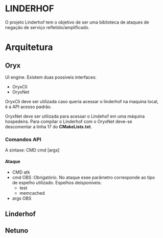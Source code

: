 # LINDERHOF  
  
O projeto Linderhof tem o objetivo de ser uma biblioteca de ataques de negação de serviço refletido/amplificado.  
  
  
# Arquitetura

## Oryx
UI engine.
Existem duas possíveis interfaces:

 - OryxCli
 - OryxNet

OryxCli deve ser utilizada caso queria acessar o linderhof na maquina local, é a API acesso padrão. 

OryxNet deve ser utilizada para acessar o Lindehof em uma máquina hospedeira. Para compilar o Linderhof com o OryxNet deve-se descomentar a linha 17 do **CMakeLists.txt**.

### Comandos API
A sintaxe:
CMD cmd [args]

#### Ataque
- CMD 
atk
- cmd
OBS :Obrigatório. No ataque esee parâmetro corresponde ao tipo de espelho utilizado. 
Espelhos deisponíveis:
	- test 	
	- memcached
- args
OBS 




## Linderhof

## Netuno
<!--stackedit_data:
eyJoaXN0b3J5IjpbLTE4Njc2MTQzNTEsLTQwOTI2MzY0NiwxNz
A0NzExODE0LDcxNjI2Mzk0OCwtMTcwNzM0NTUzNCw1MjIwMTM4
MjgsLTk5MzIyNDU4Nl19
-->